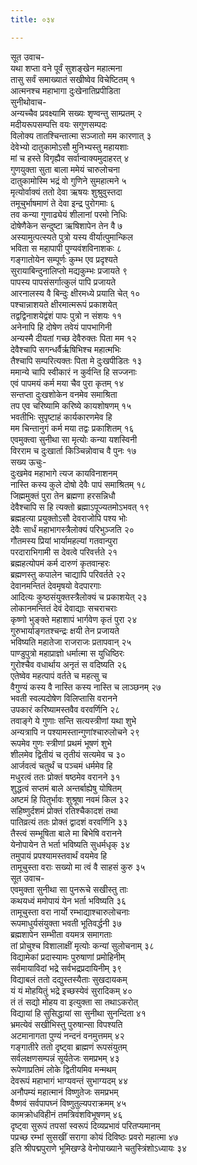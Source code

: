 ```yaml
---
title: ०३४

---
```

सूत उवाच-  
यथा शप्ता वने पूर्वं सुशङ्खेन महात्मना  
तासु सर्वं समाख्यातं सखीष्वेव विचेष्टितम् १  
आत्मनश्च महाभागा दुःखेनातिप्रपीडिता  
सुनीथोवाच-  
अन्यच्चैव प्रवक्ष्यामि सख्यः शृण्वन्तु साम्प्रतम् २  
मदीयरूपसम्पत्ति वयः सगुणसम्पदः  
विलोक्य तातश्चिन्तात्मा सञ्जातो मम कारणात् ३  
देवेभ्यो दातुकामोऽसौ मुनिभ्यस्तु महायशाः  
मां च हस्ते विगृह्यैव सर्वान्वाक्यमुदाहरत् ४  
गुणयुक्ता सुता बाला ममेयं चारुलोचना  
दातुकामोस्मि भद्रं वो गुणिने सुमहात्मने ५  
मृत्योर्वाक्यं ततो देवा ऋषयः शुश्रुवुस्तदा  
तमूचुर्भाषमाणं ते देवा इन्द्र पुरोगमाः ६  
तव कन्या गुणाढ्येयं शीलानां परमो निधिः  
दोषेणैकेन सन्दुष्टा ऋषिशापेन तेन वै ७  
अस्यामुत्पत्स्यते पुत्रो यस्य वीर्यात्पुमान्किल  
भविता स महापापी पुण्यवंशविनाशकः ८  
गङ्गातोयेन सम्पूर्णः कुम्भ एव प्रदृश्यते  
सुरायाबिन्दुनालिप्तो मद्यकुम्भः प्रजायते ९  
पापस्य पापसंसर्गात्कुलं पापि प्रजायते  
आरनालस्य वै बिन्दुः क्षीरमध्ये प्रयाति चेत् १०  
पश्चान्नाशयते क्षीरमात्मरूपं प्रकाशयेत्  
तद्वद्विनाशयेद्वंशं पापः पुत्रो न संशयः ११  
अनेनापि हि दोषेण तवेयं पापभागिनी  
अन्यस्मै दीयतां गच्छ देवैरुक्तः पिता मम १२  
देवैश्चापि सगन्धर्वैर्ऋषिभिश्च महात्मभिः  
तैश्चापि सम्परित्यक्तः पिता मे दुःखपीडितः १३  
ममान्ये चापि स्वीकारं न कुर्वन्ति हि सज्जनाः  
एवं पापमयं कर्म मया चैव पुरा कृतम् १४  
सन्तप्ता दुःखशोकेन वनमेव समाश्रिता  
तप एव चरिष्यामि करिष्ये कायशोषणम् १५  
भवतीभिः सुपृष्टाहं कार्यकारणमेव हि  
मम चिन्तानुगं कर्म मया तद्वः प्रकाशितम् १६  
एवमुक्त्वा सुनीथा सा मृत्योः कन्या यशस्विनी  
विरराम च दुःखार्ता किञ्चिन्नोवाच वै पुनः १७  
सख्य ऊचुः-  
दुःखमेव महाभागे त्यज कायविनाशनम्  
नास्ति कस्य कुले दोषो देवैः पापं समाश्रितम् १८  
जिह्ममुक्तं पुरा तेन ब्रह्मणा हरसन्निधौ  
देवैश्चापि स हि त्यक्तो ब्रह्माऽपूज्यतमोऽभवत् १९  
ब्रह्महत्या प्रयुक्तोऽसौ देवराजोपि पश्य भोः  
देवैः सार्धं महाभागस्त्रैलोक्यं परिभुञ्जति २०  
गौतमस्य प्रियां भार्यामहल्यां गतवान्पुरा  
परदाराभिगामी स देवत्वे परिवर्त्तते २१  
ब्रह्महत्योपमं कर्म दारुणं कृतवान्हरः  
ब्रह्मणस्तु कपालेन चाद्यापि परिवर्तते २२  
देवानमन्तितं देवमृषयो वेदपारगाः  
आदित्यः कुष्ठसंयुक्तस्त्रैलोक्यं च प्रकाशयेत् २३  
लोकानमन्तितं देवं देवाद्याः सचराचराः  
कृष्णो भुङ्क्ते महाशापं भार्गवेण कृतं पुरा २४  
गुरुभार्याङ्गतश्चन्द्रः क्षयी तेन प्रजायते  
भविष्यति महातेजा राजराजः प्रतापवान् २५  
पाण्डुपुत्रो महाप्राज्ञो धर्मात्मा स युधिष्ठिरः  
गुरोश्चैव वधार्थाय अनृतं स वदिष्यति २६  
एतेष्वेव महत्पापं वर्तते च महत्सु च  
वैगुण्यं कस्य वै नास्ति कस्य नास्ति च लाञ्छनम् २७  
भवती स्वल्पदोषेण विलिप्तासि वरानने  
उपकारं करिष्यामस्तवैव वरवर्णिनि २८  
तवाङ्गे ये गुणाः सन्ति सत्यस्त्रीणां यथा शुभे  
अन्यत्रापि न पश्यामस्तान्गुणांश्चारुलोचने २९  
रूपमेव गुणः स्त्रीणां प्रथमं भूषणं शुभे  
शीलमेव द्वितीयं च तृतीयं सत्यमेव च ३०  
आर्जवत्वं चतुर्थं च पञ्चमं धर्ममेव हि  
मधुरत्वं ततः प्रोक्तं षष्ठमेव वरानने ३१  
शुद्धत्वं सप्तमं बाले अन्तर्बाह्येषु योषितम्  
अष्टमं हि पितुर्भावः शुश्रूषा नवमं किल ३२  
सहिष्णुर्दशमं प्रोक्तं रतिश्चैकादशं तथा  
पातिव्रत्यं ततः प्रोक्तं द्वादशं वरवर्णिनि ३३  
तैस्त्वं सम्भूषिता बाले मा बिभेषि वरानने  
येनोपायेन ते भर्ता भविष्यति सुधर्मधृक् ३४  
तमुपायं प्रपश्यामस्तवार्थं वयमेव हि  
तामूचुस्ता वराः सख्यो मा त्वं वै साहसं कुरु ३५  
सूत उवाच-  
एवमुक्ता सुनीथा सा पुनरूचे सखीस्तु ताः  
कथयध्वं ममोपायं येन भर्ता भविष्यति ३६  
तामूचुस्ता वरा नार्यो रम्भाद्याश्चारुलोचनाः  
रूपमाधुर्यसंयुक्ता भवती भूतिवर्द्धनी ३७  
ब्रह्मशापेन सम्भीता वयमत्र समागताः  
तां प्रोचुश्च विशालाक्षीं मृत्योः कन्यां सुलोचनाम् ३८  
विद्यामेकां प्रदास्यामः पुरुषाणां प्रमोहिनीम्  
सर्वमायाविदां भद्रे सर्वभद्रप्रदायिनीम् ३९  
विद्याबलं ततो दद्युस्तस्यैताः सुखदायकम्  
यं यं मोहयितुं भद्रे इच्छस्येवं सुरादिकम् ४०  
तं तं सद्यो मोहय वा इत्युक्ता सा तथाऽकरोत्  
विद्यायां हि सुसिद्धायां सा सुनीथा सुनन्दिता ४१  
भ्रमत्येवं सखीभिस्तु पुरुषान्सा विपश्यति  
अटमानागता पुण्यं नन्दनं वनमुत्तमम् ४२  
गङ्गातीरे ततो दृष्ट्वा ब्राह्मणं रूपसंयुतम्  
सर्वलक्षणसम्पन्नं सूर्यतेजः समप्रभम् ४३  
रूपेणाप्रतिमं लोके द्वितीयमिव मन्मथम्  
देवरूपं महाभागं भाग्यवन्तं सुभाग्यदम् ४४  
अनौपम्यं महात्मानं विष्णुतेजः समप्रभम्  
वैष्णवं सर्वपापघ्नं विष्णुतुल्यपराक्रमम् ४५  
कामक्रोधविहीनं तमत्रिवंशविभूषणम् ४६  
दृष्ट्वा सुरूपं तपसां स्वरूपं दिव्यप्रभावं परितप्यमानम्  
पप्रच्छ रम्भां सुसखीं सरागा कोयं दिविष्ठः प्रवरो महात्मा ४७  
इति श्रीपद्मपुराणे भूमिखण्डे वेनोपाख्याने चतुस्त्रिंशोऽध्यायः ३४
